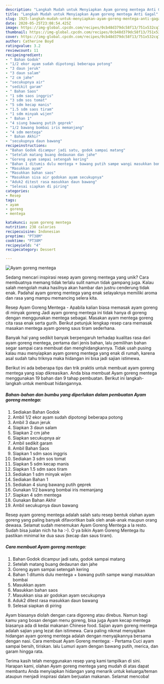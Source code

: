 ```yaml
---
description: "Langkah Mudah untuk Menyiapkan Ayam goreng mentega Anti Gagal"
title: "Langkah Mudah untuk Menyiapkan Ayam goreng mentega Anti Gagal"
slug: 1925-langkah-mudah-untuk-menyiapkan-ayam-goreng-mentega-anti-gagal
date: 2020-05-25T23:08:54.425Z
image: https://img-global.cpcdn.com/recipes/0cb48d379dc58f13/751x532cq70/ayam-goreng-mentega-foto-resep-utama.jpg
thumbnail: https://img-global.cpcdn.com/recipes/0cb48d379dc58f13/751x532cq70/ayam-goreng-mentega-foto-resep-utama.jpg
cover: https://img-global.cpcdn.com/recipes/0cb48d379dc58f13/751x532cq70/ayam-goreng-mentega-foto-resep-utama.jpg
author: Catherine Boyd
ratingvalue: 3.2
reviewcount: 11
recipeingredient:
- " Bahan Godok"
- "1/2 ekor ayam sudah dipotongi beberapa potong"
- "3 daun jeruk"
- "3 daun salam"
- "2 cm jahe"
- "secukupnya air"
- "sedikit garam"
- " Bahan Saos"
- "1 sdm saos inggris"
- "3 sdm sos tomat"
- "5 sdm kecap manis"
- "1.5 sdm saos tiram"
- "1 sdm minyak wijen"
- " Bahan 1"
- "4 siung bawang putih geprek"
- "1/2 bawang bombai iris memanjang"
- "4 sdm mentega"
- " Bahan Akhir"
- "secukupnya daun bawang"
recipeinstructions:
- "Bahan Godok dicampur jadi satu, godok sampai matang"
- "Setelah matang buang dedaunan dan jahe"
- "Goreng ayam sampai setengah kering"
- "Bahan 1 ditumis dulu mentega + bawang putih sampe wangi masukkan bombai"
- "Masukkan ayam"
- "Masukkan bahan saos"
- "Masukkan sisa air godokan ayam secukupnya"
- "Aduk2 ditest rasa masukkan daun bawang"
- "Selesai siapkan di piring"
categories:
- Resep
tags:
- ayam
- goreng
- mentega

katakunci: ayam goreng mentega 
nutrition: 238 calories
recipecuisine: Indonesian
preptime: "PT38M"
cooktime: "PT38M"
recipeyield: "4"
recipecategory: Dessert

---
```



![Ayam goreng mentega](https://img-global.cpcdn.com/recipes/0cb48d379dc58f13/751x532cq70/ayam-goreng-mentega-foto-resep-utama.jpg)

Sedang mencari inspirasi resep ayam goreng mentega yang unik? Cara membuatnya memang tidak terlalu sulit namun tidak gampang juga. Kalau salah mengolah maka hasilnya akan hambar dan justru cenderung tidak enak. Padahal ayam goreng mentega yang enak selayaknya memiliki aroma dan rasa yang mampu memancing selera kita.

Resep Ayam Goreng Mentega - Apabila kalian biasa memasak ayam goreng di minyak goreng Jadi ayam goreng mentega ini tidak hanya di goreng dengan menggunakan mentega sebagai. Masakan ayam mentega goreng cita rasa enak serta gurih. Berikut petunjuk lengkap resep cara memasak masakan mentega ayam goreng saus tiram sederhana.

Banyak hal yang sedikit banyak berpengaruh terhadap kualitas rasa dari ayam goreng mentega, pertama dari jenis bahan, lalu pemilihan bahan segar sampai cara membuat dan menghidangkannya. Tidak usah pusing kalau mau menyiapkan ayam goreng mentega yang enak di rumah, karena asal sudah tahu triknya maka hidangan ini bisa jadi sajian istimewa.


Berikut ini ada beberapa tips dan trik praktis untuk membuat ayam goreng mentega yang siap dikreasikan. Anda bisa membuat Ayam goreng mentega menggunakan 19 bahan dan 9 tahap pembuatan. Berikut ini langkah-langkah untuk membuat hidangannya.

<!--inarticleads1-->

##### Bahan-bahan dan bumbu yang diperlukan dalam pembuatan Ayam goreng mentega:

1. Sediakan  Bahan Godok
1. Ambil 1/2 ekor ayam sudah dipotongi beberapa potong
1. Ambil 3 daun jeruk
1. Siapkan 3 daun salam
1. Siapkan 2 cm jahe
1. Siapkan secukupnya air
1. Ambil sedikit garam
1. Ambil  Bahan Saos
1. Siapkan 1 sdm saos inggris
1. Sediakan 3 sdm sos tomat
1. Siapkan 5 sdm kecap manis
1. Siapkan 1.5 sdm saos tiram
1. Sediakan 1 sdm minyak wijen
1. Sediakan  Bahan 1
1. Sediakan 4 siung bawang putih geprek
1. Gunakan 1/2 bawang bombai iris memanjang
1. Siapkan 4 sdm mentega
1. Gunakan  Bahan Akhir
1. Ambil secukupnya daun bawang


Resep ayam goreng mentega adalah salah satu resep bentuk olahan ayam goreng yang paling banyak difavoritkan baik oleh anak-anak maupun orang dewasa. Selamat sudah menemukan Ayam Goreng Mentega a la resto. Sudah bisa jualan nich ha ha :-). O ya bikin Ayam Goreng Mentega itu pastikan minimal ke dua saus (kecap dan saus tiram). 

<!--inarticleads2-->

##### Cara membuat Ayam goreng mentega:

1. Bahan Godok dicampur jadi satu, godok sampai matang
1. Setelah matang buang dedaunan dan jahe
1. Goreng ayam sampai setengah kering
1. Bahan 1 ditumis dulu mentega + bawang putih sampe wangi masukkan bombai
1. Masukkan ayam
1. Masukkan bahan saos
1. Masukkan sisa air godokan ayam secukupnya
1. Aduk2 ditest rasa masukkan daun bawang
1. Selesai siapkan di piring


Ayam biasanya diolah dengan cara digoreng atau direbus. Namun bagi kamu yang bosan dengan menu goreng, bisa juga Ayam kecap mentega biasanya ada di kedai makanan Chinese food. Sajian ayam goreng mentega adalah sajian yang lezat dan istimewa. Cara paling nikmat menyajikan hidangan ayam goreng mentega adalah dengan menyajikannya bersama dengan nasi. Cara membuat Ayam Goreng mentega: - Pertama Cuci ayam sampai bersih, tiriskan. lalu Lumuri ayam dengan bawang putih, merica, dan garam hingga rata. 

Terima kasih telah menggunakan resep yang kami tampilkan di sini. Harapan kami, olahan Ayam goreng mentega yang mudah di atas dapat membantu Anda menyiapkan hidangan yang menarik untuk keluarga/teman ataupun menjadi inspirasi dalam berjualan makanan. Selamat mencoba!
